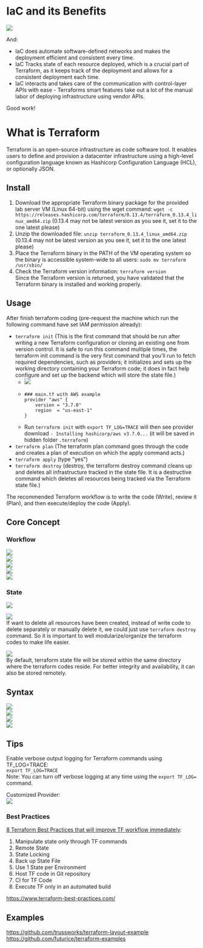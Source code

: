 # IaC and its Benefits
![](./IaC%20and%20its%20Benefits.png)  
  
And:  
* IaC does automate software-defined networks and makes the deployment efficient and consistent every time.
* IaC Tracks state of each resource deployed, which is a crucial part of Terraform, as it keeps track of the deployment and allows for a consistent deployment each time.
* IaC interacts and takes care of the communication with control-layer APIs with ease - Terraforms smart features take out a lot of the manual labor of deploying infrastructure using vendor APIs.
  
Good work!
# What is Terraform
Terraform is an open-source infrastructure as code software tool. It enables users to define and provision a datacenter infrastructure using a high-level configuration language known as Hashicorp Configuration Language (HCL), or optionally JSON.  
  
## Install
1. Download the appropriate Terraform binary package for the provided lab server VM (Linux 64-bit) using the wget command:
`wget -c https://releases.hashicorp.com/terraform/0.13.4/terraform_0.13.4_linux_amd64.zip` (0.13.4 may not be latest version as you see it, set it to the one latest please)  
2. Unzip the downloaded file:
`unzip terraform_0.13.4_linux_amd64.zip` (0.13.4 may not be latest version as you see it, set it to the one latest please)  
3. Place the Terraform binary in the PATH of the VM operating system so the binary is accessible system-wide to all users:
`sudo mv terraform /usr/sbin/`  
4. Check the Terraform version information:
`terraform version`  
Since the Terraform version is returned, you have validated that the Terraform binary is installed and working properly.  
  
## Usage
After finish terraform coding (pre-request the machine which run the following command have set IAM permission already):  
* `terraform init` (This is the first command that should be run after writing a new Terraform configuration or cloning an existing one from version control. It is safe to run this command multiple times, the terraform init command is the very first command that you'll run to fetch required dependencies, such as providers; it initializes and sets up the working directory containing your Terraform code; it does in fact help configure and set up the backend which will store the state file.)  
  * ![](./Terraform%20Download%20Providers.png)
  * ```
    ### main.tf with AWS example
    provider "aws" {
        version = "3.7.0"
        region  = "us-east-1"
    }
    ```
  * Run `terraform init` with `export TF_LOG=TRACE` will then see provider download `- Installing hashicorp/aws v3.7.0...` (it will be saved in hidden folder `.terraform`)
* `terraform plan` (The terraform plan command goes through the code and creates a plan of execution on which the apply command acts.)  
* `terraform apply` (type "yes")  
* `terraform destroy` (destroy, the terraform destroy command cleans up and deletes all infrastructure tracked in the state file. It is a destructive command which deletes all resources being tracked via the Terraform state file.)  
  
The recommended Terraform workflow is to write the code (Write), review it (Plan), and then execute/deploy the code (Apply).  
  
## Core Concept
### Workflow
![](./Terraform%20Workflow.png)  
![](./Terraform%20Workflow%20Init.png)  
![](./Terraform%20Workflow%20Plan.png)  
![](./Terraform%20Workflow%20Apply.png)  
![](./Terraform%20Workflow%20Destroy.png)  
  
### State
![](./Terraform%20State.png)  
  
![](./Terraform%20State%20Mechanism.png)  
If want to delete all resources have been created, instead of write code to delete separately or manually delete it, we could just use `terraform destroy` command. So it is important to well modularize/organize the terraform codes to make life easier.  
  
![](./Terraform%20State%20Management.png)  
By default, terraform state file will be stored within the same directory where the terraform codes reside. For better integrity and availability, it can also be stored remotely.  
  
## Syntax
![](./Terraform%20Syntax%20Provider.png)  
![](./Terraform%20Syntax%20Built-in%20Function.png)  
![](./Terraform%20Syntax%20Resource.png)  
![](./Terraform%20Syntax%20Data%20Source.png)
  
## Tips
Enable verbose output logging for Terraform commands using TF_LOG=TRACE:  
`export TF_LOG=TRACE`  
Note: You can turn off verbose logging at any time using the `export TF_LOG=` command.  
  
Customized Provider:  
![](./Terraform%20Customized%20Provider.png)  

### Best Practices
[8 Terraform Best Practices that will improve TF workflow immediately](https://www.youtube.com/watch?v=gxPykhPxRW0):  
1. Manipulate state only through TF commands
2. Remote State
3. State Locking
4. Back up State File
5. Use 1 State per Environment
6. Host TF code in Git repository
7. CI for TF Code 
8. Execute TF only in an automated build
   
https://www.terraform-best-practices.com/  

## Examples
https://github.com/trussworks/terraform-layout-example  
https://github.com/futurice/terraform-examples  
